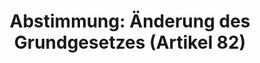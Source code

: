 ---
abstimmung:
  abstimmung: 2
  bundestagssitzung: 73
  datum: 1. Dezember 2022
  legislaturperiode: 20
categories:
- Todo
data:
- title: Abstimmungsergebnis 20221201_2.pdf
  url: /res/2025-btw/abstimmungsergebnisse/20221201_2.pdf
- title: Abstimmungsergebnis 20221201_2_xls.xlsx
  url: /res/2025-btw/abstimmungsergebnisse/20221201_2_xls.xlsx
- title: Abstimmungsergebnis 20221201_2_xls.csv
  url: /res/2025-btw/abstimmungsergebnisse_csv/20221201_2_xls.csv
documents:
- local: /res/2025-btw/drucksachen/2002729.pdf
  summary: '### Gesetzesentwurf der Bundesregierung: Digitale Verkündung von Gesetzen


    Der Entwurf der Bundesregierung zielt auf die Modernisierung der Verkündung von
    Gesetzen und Rechtsverordnungen ab.  Er soll die ausschließliche Papierfassung
    des Bundesgesetzblattes abschaffen und eine digitale Verkündung ermöglichen.  Dies
    soll durch eine Gesetzesänderung im Grundgesetz (Artikel 82) erreicht werden.



    **Kernpunkte und Ziele:**


    * Änderung von Artikel 82 des Grundgesetzes.

    * Einführung einer digitalen Verkündungsplattform.

    * Erleichterung der Verkündung von Gesetzen und Rechtsverordnungen.

    * Keine zusätzlichen Kosten für Bürger und Wirtschaft.


    '
  title: Drucksache 20/2729
  url: https://dserver.bundestag.de/btd/20/027/2002729.pdf
- local: /res/2025-btw/drucksachen/2004699.pdf
  summary: '### Beschlussempfehlung und Bericht des Ausschusses für Inneres und Heimat


    Der Ausschuss für Inneres und Heimat empfiehlt die Annahme des geänderten Gesetzentwurfs
    der Bundesregierung zur Änderung des Grundgesetzes (Artikel 82).  **Kernpunkte
    und Ziele:**  Änderung von Artikel 82 Absatz 1 Grundgesetz, um die elektronische
    Verkündung von Gesetzen und Rechtsverordnungen zu ermöglichen;  Klarheit schaffen,
    dass das Bundesgesetzblatt in elektronischer Form geführt werden kann.

    '
  title: Drucksache 20/4699
  url: https://dserver.bundestag.de/btd/20/046/2004699.pdf
ergebnis:
  AfD:
    enthaltung: 66
    gesamt: 78
    ja: 0
    nein: 3
    nichtabgegeben: 9
    ungueltig: 0
  Bündnis 90/Die Grünen:
    enthaltung: 0
    gesamt: 118
    ja: 105
    nein: 0
    nichtabgegeben: 13
    ungueltig: 0
  CDU/CSU:
    enthaltung: 0
    gesamt: 197
    ja: 178
    nein: 0
    nichtabgegeben: 19
    ungueltig: 0
  Die Linke:
    enthaltung: 0
    gesamt: 39
    ja: 35
    nein: 0
    nichtabgegeben: 4
    ungueltig: 0
  FDP:
    enthaltung: 0
    gesamt: 92
    ja: 87
    nein: 0
    nichtabgegeben: 5
    ungueltig: 0
  Fraktionslos:
    enthaltung: 3
    gesamt: 6
    ja: 0
    nein: 0
    nichtabgegeben: 3
    ungueltig: 0
  SPD:
    enthaltung: 0
    gesamt: 205
    ja: 187
    nein: 0
    nichtabgegeben: 18
    ungueltig: 0
layout: abstimmung
links:
- title: Link zu bundestag.de
  url: https://www.bundestag.de/parlament/plenum/abstimmung/abstimmung?id=825
preview: 'Deutscher Bundestag


  73. Sitzung des Deutschen Bundestages

  am Donnerstag, 1. Dezember 2022


  Endgültiges Ergebnis der Namentlichen Abstimmung Nr. 2


  Gesetzentwurf der Bundesregierung

  Entwurf eines Gesetzes zur Änderung des Grundgesetzes (Artikel 82)

  Drs. 20/2729 und 20/4699'
tags:
- Todo
title: 'Abstimmung: Änderung des Grundgesetzes (Artikel 82)'
---